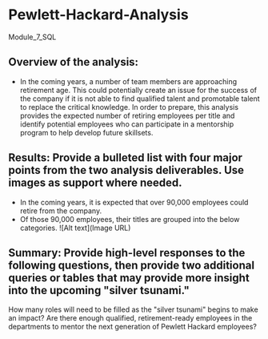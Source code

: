 # Pewlett-Hackard-Analysis
Module_7_SQL
## Overview of the analysis: 

- In the coming years, a number of team members are approaching retirement age. This could potentially create an issue for the success of the company if it is not able to find qualified talent and promotable talent to replace the critical knowledge. In order to prepare, this analysis provides the expected number of retiring employees per title and identify potential employees who can participate in a mentorship program to help develop future skillsets. 

## Results: Provide a bulleted list with four major points from the two analysis deliverables. Use images as support where needed.

- In the coming years, it is expected that over 90,000 employees could retire from the company. 
- Of those 90,000 employees, their titles are grouped into the below categories. 
![Alt text](Image URL)



## Summary: Provide high-level responses to the following questions, then provide two additional queries or tables that may provide more insight into the upcoming "silver tsunami."
How many roles will need to be filled as the "silver tsunami" begins to make an impact?
Are there enough qualified, retirement-ready employees in the departments to mentor the next generation of Pewlett Hackard employees?
